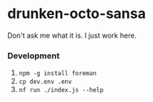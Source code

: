 # drunken-octo-sansa

Don't ask me what it is. I just work here.

### Development

1. `npm -g install foreman`
1. `cp dev.env .env`
1. `nf run ./index.js --help`
